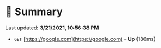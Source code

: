 # 📖 Summary
Last updated: **3/21/2021, 10:56:38 PM**

- `GET` [https://google.com](https://google.com) - **Up** (186ms)
